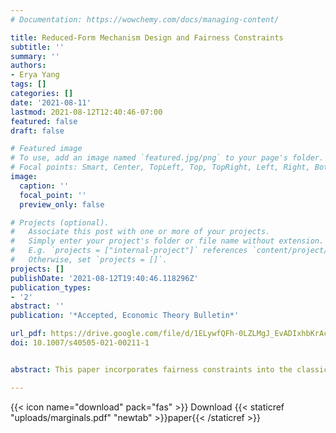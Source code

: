```yaml
---
# Documentation: https://wowchemy.com/docs/managing-content/

title: Reduced-Form Mechanism Design and Fairness Constraints
subtitle: ''
summary: ''
authors:
- Erya Yang
tags: []
categories: []
date: '2021-08-11'
lastmod: 2021-08-12T12:40:46-07:00
featured: false
draft: false

# Featured image
# To use, add an image named `featured.jpg/png` to your page's folder.
# Focal points: Smart, Center, TopLeft, Top, TopRight, Left, Right, BottomLeft, Bottom, BottomRight.
image:
  caption: ''
  focal_point: ''
  preview_only: false

# Projects (optional).
#   Associate this post with one or more of your projects.
#   Simply enter your project's folder or file name without extension.
#   E.g. `projects = ["internal-project"]` references `content/project/deep-learning/index.md`.
#   Otherwise, set `projects = []`.
projects: []
publishDate: '2021-08-12T19:40:46.118296Z'
publication_types:
- '2'
abstract: ''
publication: '*Accepted, Economic Theory Bulletin*'

url_pdf: https://drive.google.com/file/d/1ELywfQFh-0LZLMgJ_EvADIxhbKrAcjnr/view?usp=sharing
doi: 10.1007/s40505-021-00211-1


abstract: This paper incorporates fairness constraints into the classic single-unit reduced-form implementation problem (Border, 1991, 2007; Che, Kim & Mierendorff, 2013; Manelli & Vicent, 2010) with two agents. To do so, I use a new approach that utilizes the results from Kellerer (1961) and Gutmann, Kemperman, and Shepp (1991). Under realistic assumptions on the constraints, the conditions are transparent and can be verified in polynomial time.

---
```


{{< icon name="download" pack="fas" >}} Download {{< staticref "uploads/marginals.pdf" "newtab" >}}paper{{< /staticref >}}
